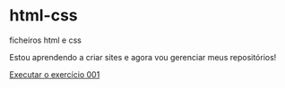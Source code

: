 # html-css
 ficheiros html e css

 Estou aprendendo a criar sites e agora vou gerenciar meus repositórios! 
 
 <a href="https://gabrieldealmeida1247.github.io/html-css/Exercicio/ex001/index.html">Executar o exercício 001</a>
